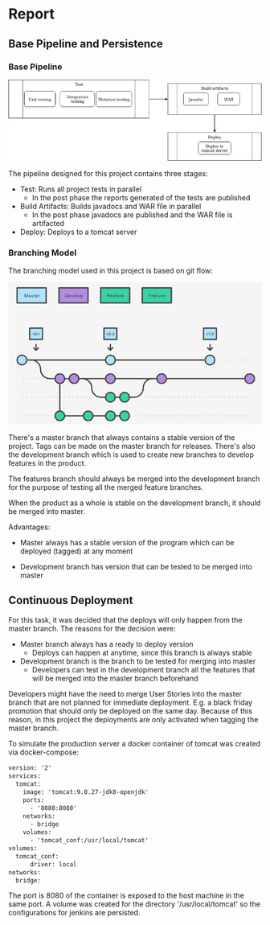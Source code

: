 # Report

## Base Pipeline and Persistence

### Base Pipeline

![Base pipeline](diagrams/images/base_pipeline.png "Base pipeline")

The pipeline designed for this project contains three stages:

* Test: Runs all project tests in parallel
  * In the post phase the reports generated of the tests are published
* Build Artifacts: Builds javadocs and WAR file in parallel
  * In the post phase javadocs are published and the WAR file is artifacted
* Deploy: Deploys to a tomcat server

### Branching Model

The branching model used in this project is based on git flow:

![Git flow](diagrams/images/git_flow.png "Git Flow")

There's a master branch that always contains a stable version of the project. Tags can be made on the master branch for releases. There's also the development branch which is used to create new branches to develop features in the product.

The features branch should always be merged into the development branch for the purpose of testing all the merged feature branches.

When the product as a whole is stable on the development branch, it should be merged into master.

Advantages:

* Master always has a stable version of the program which can be deployed (tagged) at any moment

* Development branch has version that can be tested to be merged into master

## Continuous Deployment

For this task, it was decided that the deploys will only happen from the master branch. The reasons for the decision were:
  * Master branch always has a ready to deploy version
    * Deploys can happen at anytime, since this branch is always stable
  * Development branch is the branch to be tested for merging into master
    * Developers can test in the development branch all the features that will be merged into the master branch beforehand
  
Developers might have the need to merge User Stories into the master branch that are not planned for immediate deployment. E.g. a black friday promotion that should only be deployed on the same day. Because of this reason, in this project the deployments are only activated when tagging the master branch.

To simulate the production server a docker container of tomcat was created via docker-compose:

```
version: '2'
services:
  tomcat:
    image: 'tomcat:9.0.27-jdk8-openjdk'
    ports:
      - '8080:8080'
    networks:
      - bridge
    volumes:
      - 'tomcat_conf:/usr/local/tomcat'
volumes:
  tomcat_conf:
      driver: local
networks:
  bridge:
```

The port is 8080 of the container is exposed to the host machine in the same port. A volume was created for the directory '/usr/local/tomcat' so the configurations for jenkins are persisted.
